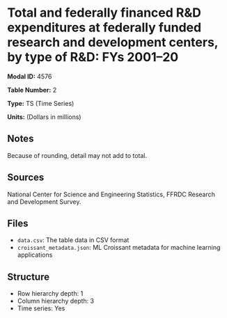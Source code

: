 # Total and federally financed R&D expenditures at federally funded research and development centers, by type of R&D: FYs 2001–20

**Modal ID:** 4576

**Table Number:** 2

**Type:** TS (Time Series)

**Units:** (Dollars in millions)

## Notes

Because of rounding, detail may not add to total.

## Sources

National Center for Science and Engineering Statistics, FFRDC Research and Development Survey.

## Files

- `data.csv`: The table data in CSV format
- `croissant_metadata.json`: ML Croissant metadata for machine learning applications

## Structure

- Row hierarchy depth: 1
- Column hierarchy depth: 3
- Time series: Yes
